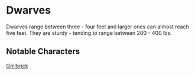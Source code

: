 # Dwarves

Dwarves range between three - four feet and larger ones can almost reach five
feet.  They are sturdy - tending to range between 200 - 400 lbs.

## Notable Characters

[Grillbrick](../characters/grillbrick.md)
